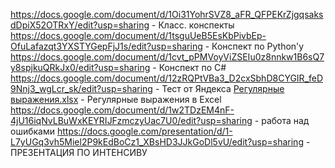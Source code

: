 https://docs.google.com/document/d/1Oi31YohrSVZ8_aFR_QFPEKrZjgqsaksdDpiX52OTRxY/edit?usp=sharing - Класс. конспекты
https://docs.google.com/document/d/1tsguUeB5EsKbPivbEp-OfuLafazqt3YXSTYGepFjJ1s/edit?usp=sharing - Конспект по Python'y
https://docs.google.com/document/d/1cvt_pPMVoyViZSEIu0z8nnkw1B6sQ7y8spjkuQRkJx0/edit?usp=sharing - Конспект по C#
https://docs.google.com/document/d/12zRQPtVBa3_D2cxSbhD8CYGIR_feD9Nnj3_wgLcr_sk/edit?usp=sharing - Тест от Яндекса
[Регулярные выражения.xlsx](https://github.com/Dedok35/Palagin_D.V._IS-21/files/10081513/default.xlsx) - Регулярные выражения в Excel
https://docs.google.com/document/d/1w2TDzEM4nF-4jU16iqNvLBuWxKEYRIJFzmczyUac7U0/edit?usp=sharing - работа над ошибками
https://docs.google.com/presentation/d/1-L7yUGq3vh5Miel2P9kEdBoCz1_XBsHD3JJkGoDl5vU/edit?usp=sharing - ПРЕЗЕНТАЦИЯ ПО ИНТЕНСИВУ
